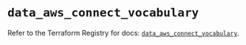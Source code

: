 # `data_aws_connect_vocabulary`

Refer to the Terraform Registry for docs: [`data_aws_connect_vocabulary`](https://registry.terraform.io/providers/hashicorp/aws/6.10.0/docs/data-sources/connect_vocabulary).
